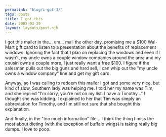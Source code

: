 ```yaml
---
permalink: "blog/i-got-3/"
tags: posts
title: I got this
date: 2005-03-29
layout: layouts/post.njk
---
```


I got this mailer in the... um... mail the other day, promising me a $100 Wal-Mart gift card to listen to a presentation about the benefits of replacement windows. Ignoring the fact that I plan on replacing the windows and even if I wasn't, my uncle owns a couple window companies around the area and my cousin owns a couple more, I just really want a free $100. I figure if the salesman pulls out the big guns and hard sell, I can whip out the "my uncle owns a window company" line and get my gift card.

Anyway, so I was calling to redeem this mailer I got and some very nice, but kind of slow, Southern lady was helping me. I told her my name was Tim, and she replied "I'm sorry, you're not on my list. I have a Timothy..." I thought she was kidding. I explained to her that Tim was simply an abbreviation for Timothy, and I'm still not sure that she bought this explanation.

And finally, in the "too much information" file... I think the thing I miss the most about dieting (with the exception of buffalo wings) is taking really big dumps. I love to poop.